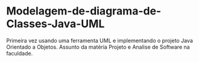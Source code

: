 # Modelagem-de-diagrama-de-Classes-Java-UML
Primeira vez usando uma ferramenta UML e implementando o projeto Java Orientado a Objetos. Assunto da matéria Projeto e Analise de Software na faculdade.
